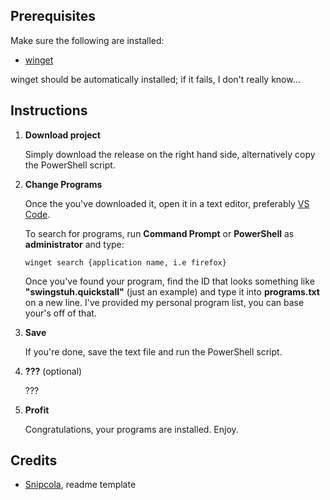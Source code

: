 ## Prerequisites

Make sure the following are installed:

- [winget](https://learn.microsoft.com/en-us/windows/package-manager/winget/)

winget should be automatically installed; if it fails, I don't really know...

## Instructions

1. **Download project**

   Simply download the release on the right hand side, alternatively copy the PowerShell script.

2. **Change Programs**

   Once the you've downloaded it, open it in a text editor, preferably [VS Code](https://code.visualstudio.com).

   To search for programs, run **Command Prompt** or **PowerShell** as **administrator** and type:

   ```
   winget search {application name, i.e firefox}
   ```
   
   Once you've found your program, find the ID that looks something like **"swingstuh.quickstall"** (just an example) and type it into **programs.txt** on a new line.
   I've provided my personal program list, you can base your's off of that.

3. **Save**

   If you're done, save the text file and run the PowerShell script.

4. **???** (optional)

    ???

5. **Profit**

    Congratulations, your programs are installed. Enjoy.

## Credits

- [Snipcola](https://github.com/snipcola), readme template
